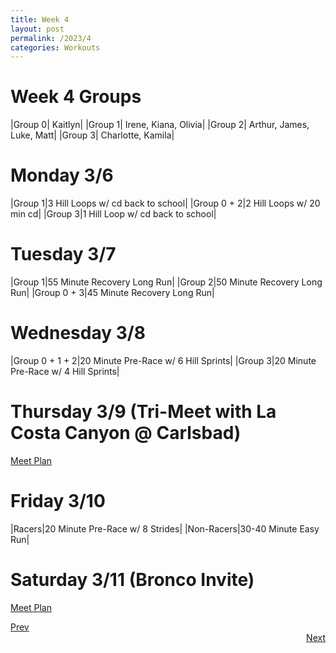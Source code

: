 ```yaml
---
title: Week 4
layout: post
permalink: /2023/4
categories: Workouts
---
```



# Week 4 Groups

|Group 0| Kaitlyn|
|Group 1| Irene, Kiana, Olivia|
|Group 2| Arthur, James, Luke, Matt|
|Group 3| Charlotte, Kamila|

# Monday 3/6 

|Group 1|3 Hill Loops w/ cd back to school|
|Group 0 + 2|2 Hill Loops w/ 20 min cd|
|Group 3|1 Hill Loop w/ cd back to school|

# Tuesday 3/7

|Group 1|55 Minute Recovery Long Run|
|Group 2|50 Minute Recovery Long Run|
|Group 0 + 3|45 Minute Recovery Long Run|

# Wednesday 3/8

|Group 0 + 1 + 2|20 Minute Pre-Race w/ 6 Hill Sprints|
|Group 3|20 Minute Pre-Race w/ 4 Hill Sprints|

# Thursday 3/9 (Tri-Meet with La Costa Canyon @ Carlsbad)

[Meet Plan]({{site.baseurl}}/2023/LCC_CB)

# Friday 3/10

|Racers|20 Minute Pre-Race w/ 8 Strides|
|Non-Racers|30-40 Minute Easy Run|

# Saturday 3/11 (Bronco Invite)

[Meet Plan]({{site.baseurl}}/2023/MCDC)

<div style="text-align: left"> <a href="{{site.baseurl}}/2023/3">Prev</a></div> 
<div style="text-align: right"> <a href="{{site.baseurl}}/2023/5">Next</a></div>